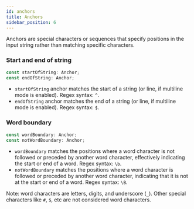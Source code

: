 ```yaml
---
id: anchors
title: Anchors
sidebar_position: 6
---
```


Anchors are special characters or sequences that specify positions in the input string rather than matching specific characters.

### Start and end of string

```ts
const startOfString: Anchor;
const endOfString: Anchor;
```

- `startOfString` anchor matches the start of a string (or line, if multiline mode is enabled). Regex syntax: `^`.
- `endOfString` anchor matches the end of a string (or line, if multiline mode is enabled). Regex syntax: `$`.

### Word boundary

```ts
const wordBoundary: Anchor;
const notWordBoundary: Anchor;
```

- `wordBoundary` matches the positions where a word character is not followed or preceded by another word character, effectively indicating the start or end of a word. Regex syntax: `\b`.
- `notWordBoundary` matches the positions where a word character is followed or preceded by another word character, indicating that it is not at the start or end of a word. Regex syntax: `\B`.

Note: word characters are letters, digits, and underscore (`_`). Other special characters like `#`, `$`, etc are not considered word characters.
